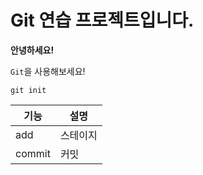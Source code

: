 # Git 연습 프로젝트입니다.

**안녕하세요!**

`Git`을 사용해보세요! 

```
git init
```

|기능|설명|
|---|---|
|add|스테이지|
|commit|커밋|
